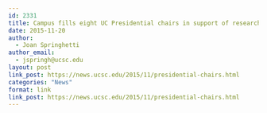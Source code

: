 ```yaml
---
id: 2331
title: Campus fills eight UC Presidential chairs in support of research mission
date: 2015-11-20
author:
  - Joan Springhetti
author_email:
  - jspringh@ucsc.edu
layout: post
link_post: https://news.ucsc.edu/2015/11/presidential-chairs.html
categories: "News"
format: link
link_post: https://news.ucsc.edu/2015/11/presidential-chairs.html
---
```

